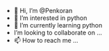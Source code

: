 - 👋 Hi, I’m @Penkoran
- 👀 I’m interested in python
- 🌱 I’m currently learning python
- I’m looking to collaborate on ...
- 📫 How to reach me ...

<!---
Penkoran/Penkoran is a ✨ special ✨ repository because its `README.md` (this file) appears on your GitHub profile.
You can click the Preview link to take a look at your changes.
--->
